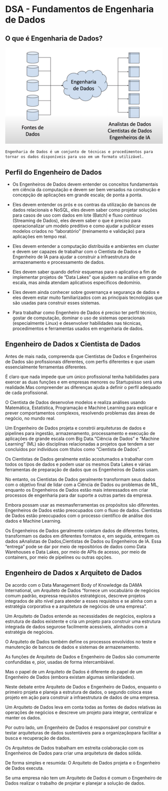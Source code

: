 # DSA - Fundamentos de Engenharia de Dados

## O que é Engenharia de Dados?

<img src="https://github.com/Vinicius999/DSA-Fundamentos-de-Engenharia-de-Dados/blob/main/images/whats-data-engineering.png"></img>



    Engenharia de Dados é um conjunto de técnicas e procedimentos para tornar os dados disponíveis para uso em um formato utilizável.


## Perfil do Engenheiro de Dados

- Os  Engenheiros  de  Dados  devem  entender  os  conceitos  fundamentais  em  ciência  da computação e devem ser bem versados na construção e concepção de aplicações em grande escala; de ponta a ponta.

- Eles devem entender os prós e os contras da utilização de bancos de dados relacionais e NoSQL, eles devem saber como projetar soluções para casos de uso com dados em lote (Batch) e fluxo contínuo (Streaming de Dados), eles devem saber o que é preciso para operacionalizar um  modelo  preditivo  e  como  ajudar  a  publicar  esses  modelos  criados  no  “laboratório” (treinamento e validação) para aplicações em tempo real.

- Eles  devem  entender  a  computação  distribuída  e  ambientes  em  cluster  e  devem  ser capazes de trabalhar com o Cientista de Dados e Engenheiro de IA para ajudar a construir a infraestrutura de armazenamento e processamento de dados.

- Eles  devem  saber  quando  definir  esquemas  para  o  aplicativo  a  fim  de  implementar projetos de “Data Lakes” que ajudem na análise em grande escala, mas ainda atendam aplicativos específicos dedomínio.

- Eles devem ainda conhecer sobre governança e segurança de dados e eles devem estar muito familiarizados com as principais tecnologias que são usadas para construir esses sistemas.

- Para  trabalhar  como Engenheiro  de  Dados é  preciso  ter  perfil  técnico,  gostar  de computação,  dominar  o  uso  de  sistemas  operacionais  (especialmente  Linux)  e  desenvolver habilidades nas técnicas, procedimentos e ferramentas usados em engenharia de dados.


## Engenheiro de Dados x Cientista de Dados
<p>

Antes de mais nada, compreenda que Cientistas de Dados e Engenheiros de Dados são profissionais  diferentes,  com  perfis  diferentes  e  que  usam  essencialmente  ferramentas diferentes.

É claro que nada impede que um único profissional tenha habilidades para exercer as duas funções e em empresas menores ou Startupsisso será uma realidade.Mas compreender as diferenças ajuda a definir o perfil adequado de cada profissional.

O  Cientista  de  Dados  desenvolve  modelos  e  realiza  análises  usando  Matemática, Estatística, Programação e Machine Learning para explicar e prever comportamentos complexos, resolvendo problemas das áreas de negócio, no mundo real.

Um  Engenheiro  de  Dados  projeta  e  constrói  arquiteturas  de  dados  e  pipelines  para ingestão, armazenamento, processamento e execução de aplicações de grande escala com Big Data.“Ciência de Dados” e “Machine Learning” (ML) são disciplinas relacionadas a projetos que tendem a ser concluídos por indivíduos com títulos como “Cientista de Dados”.

Os Cientistas de Dados geralmente estão acostumados a trabalhar com todos os tipos de dados e podem usar os mesmos Data Lakes e várias ferramentas de preparação de dados que os Engenheiros de Dados usam.

No entanto, os Cientistas de Dados geralmente transformam seus dados com o objetivo final de lidar com a Ciência de Dados ou problemas de ML, enquanto os Engenheiros de Dados estão mais interessados em criar processos de engenharia para dar suporte a outras partes da empresa.

Embora possam usar as mesmasferramentas os propósitos são diferentes. Engenheiros de Dados estão preocupados com o fluxo de dados. Cientistas de Dados estão preocupados com o processo científico de análise dos dados e Machine Learning.

Os Engenheiros de Dados geralmente coletam dados de diferentes fontes, transformam os  dados  em  diferentes  formatos  e,  em  seguida,  entregam  os  dados  aAnalistas  de  Dados,Cientistas de Dados ou Engenheiros de IA. Essa “entrega” pode se dar por meio de repositórios de  dados  como  Data  Warehouses  e  Data  Lakes,  por  meio  de  APIs  de  acesso,  por  meio  de containers, por meio de pipelines ou outras opções.
</p>

## Engenheiro de Dados x Arquiteto de Dados

De acordo com o Data Management Body of Knowledge da DAMA International, um Arquiteto de Dados “fornece um vocabulário de negócios comum padrão, expressa requisitos estratégicos, descreve projetos integrados de alto nível para atender a esses requisitos e se alinha com a estratégia corporativa e a arquitetura de negócios de uma empresa”.

Um Arquiteto de Dados entende as necessidades de negócios, explora a estrutura de dados existente e cria um projeto para construir uma estrutura integrada de dados segurose facilmente acessíveis, alinhados com a estratégia de negócios.

O Arquiteto de Dados também define  os  processos  envolvidos  no  teste  e  manutenção  de  bancos  de  dados  e  sistemas  de armazenamento.

As funções de Arquiteto de Dados e Engenheiro de Dados são comumente confundidas e, pior, usadas de forma intercambiável. 

Mas o papel de um Arquiteto de Dados é diferente do papel de um Engenheiro de Dados (embora existam algumas similaridades).

Neste debate entre Arquiteto de Dados e Engenheiro de Dados, enquanto o primeiro projeta e planeja a estrutura de dados, o segundo coloca esse projeto em ação para construir a infraestrutura de dados de uma empresa.

Um Arquiteto de Dados leva em conta todas as fontes de dados relativas às operações de negócios e descreve um projeto para integrar, centralizar e manter os dados. 

Por outro lado, um Engenheiro de Dados é responsável por construir e testar arquiteturas de dados sustentáveis para  a  organizaçãopara  facilitar  a  busca  e  recuperação  de  dados. 

Os  Arquitetos  de  Dados trabalham em estreita colaboração com os Engenheiros de Dados para criar uma arquitetura de dados sólida.

De forma simples e resumida: O Arquiteto de Dados projeta e o Engenheiro de Dados executa.

Se  uma  empresa  não  tem  um  Arquiteto  de  Dados é  comum  o  Engenheiro  de  Dados realizar o trabalho de projetar e planejar a solução de dados.
</p>

